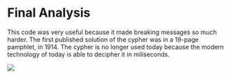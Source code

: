 # Final Analysis
This code was very useful because it made breaking messages so much harder. The first published solution of the cypher was in a 19-page pamphlet, in 1914. The cypher is no longer used today because the modern technology of today is able to decipher it in miliseconds. 

![](https://media.geeksforgeeks.org/wp-content/uploads/20190818175428/encryption-of-instruments.png)
